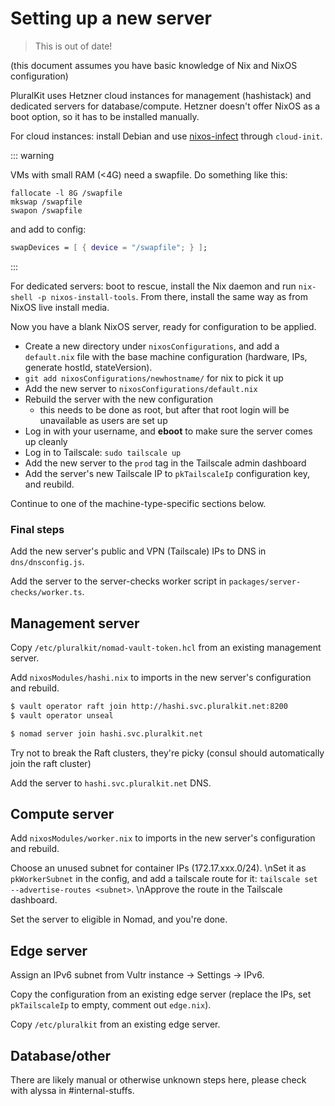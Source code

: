 # Setting up a new server

> This is out of date!

(this document assumes you have basic knowledge of Nix and NixOS configuration)

PluralKit uses Hetzner cloud instances for management (hashistack) and dedicated servers for database/compute. Hetzner doesn't offer NixOS as a boot option, so it has to be installed manually.

For cloud instances: install Debian and use [nixos-infect](https://github.com/elitak/nixos-infect/) through `cloud-init`.

::: warning

  VMs with small RAM (<4G) need a swapfile. Do something like this:

  ```
  fallocate -l 8G /swapfile
  mkswap /swapfile
  swapon /swapfile
  ```
  and add to config:
  ```nix
  swapDevices = [ { device = "/swapfile"; } ];
  ```
:::

For dedicated servers: boot to rescue, install the Nix daemon and run `nix-shell -p nixos-install-tools`. From there, install the same way as from NixOS live install media.

Now you have a blank NixOS server, ready for configuration to be applied.
- Create a new directory under `nixosConfigurations`, and add a `default.nix` file with the base machine configuration (hardware, IPs, generate hostId, stateVersion).
- `git add nixosConfigurations/newhostname/` for nix to pick it up
- Add the new server to `nixosConfigurations/default.nix`
- Rebuild the server with the new configuration
  - this needs to be done as root, but after that root login will be unavailable as users are set up
- Log in with your username, and **eboot** to make sure the server comes up cleanly
- Log in to Tailscale: `sudo tailscale up`
- Add the new server to the `prod` tag in the Tailscale admin dashboard
- Add the server's new Tailscale IP to `pkTailscaleIp` configuration key, and reubild.

Continue to one of the machine-type-specific sections below.

### Final steps

Add the new server's public and VPN (Tailscale) IPs to DNS in `dns/dnsconfig.js`.

Add the server to the server-checks worker script in `packages/server-checks/worker.ts`.

## Management server

Copy `/etc/pluralkit/nomad-vault-token.hcl` from an existing management server.

Add `nixosModules/hashi.nix` to imports in the new server's configuration and rebuild.

```sh
$ vault operator raft join http://hashi.svc.pluralkit.net:8200
$ vault operator unseal

$ nomad server join hashi.svc.pluralkit.net
```

Try not to break the Raft clusters, they're picky (consul should automatically join the raft cluster)

Add the server to `hashi.svc.pluralkit.net` DNS.

## Compute server

Add `nixosModules/worker.nix` to imports in the new server's configuration and rebuild.

Choose an unused subnet for container IPs (172.17.xxx.0/24).
\nSet it as `pkWorkerSubnet` in the config, and add a tailscale route for it: `tailscale set --advertise-routes <subnet>`.
\nApprove the route in the Tailscale dashboard.

Set the server to eligible in Nomad, and you're done.

## Edge server

Assign an IPv6 subnet from Vultr instance -> Settings -> IPv6.

Copy the configuration from an existing edge server (replace the IPs, set `pkTailscaleIp` to empty, comment out `edge.nix`).

Copy `/etc/pluralkit` from an existing edge server.

## Database/other

There are likely manual or otherwise unknown steps here, please check with alyssa in #internal-stuffs.
